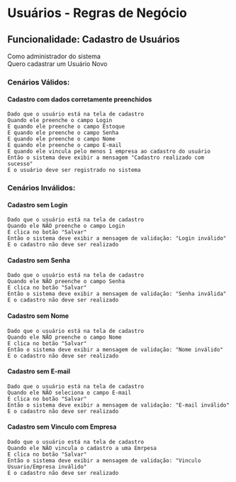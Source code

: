 # Usuários - Regras de Negócio

## Funcionalidade: Cadastro de Usuários
Como administrador do sistema  
Quero cadastrar um Usuário Novo

### Cenários Válidos:

#### Cadastro com dados corretamente preenchidos
    Dado que o usuário está na tela de cadastro
    Quando ele preenche o campo Login
    E quando ele preenche o campo Estoque
    E quando ele preenche o campo Senha
    E quando ele preenche o campo Nome
    E quando ele preenche o campo E-mail
    E quando ele vincula pelo menos 1 empresa ao cadastro do usuário
    Então o sistema deve exibir a mensagem "Cadastro realizado com sucesso"
    E o usuário deve ser registrado no sistema

### Cenários Inválidos: 

#### Cadastro sem Login
    Dado que o usuário está na tela de cadastro
    Quando ele NÃO preenche o campo Login
    E clica no botão "Salvar"
    Então o sistema deve exibir a mensagem de validação: "Login inválido"
    E o cadastro não deve ser realizado

#### Cadastro sem Senha
    Dado que o usuário está na tela de cadastro
    Quando ele NÃO preenche o campo Senha
    E clica no botão "Salvar"
    Então o sistema deve exibir a mensagem de validação: "Senha inválida"
    E o cadastro não deve ser realizado

#### Cadastro sem Nome
    Dado que o usuário está na tela de cadastro
    Quando ele NÃO preenche o campo Nome
    E clica no botão "Salvar"
    Então o sistema deve exibir a mensagem de validação: "Nome inválido"
    E o cadastro não deve ser realizado

#### Cadastro sem E-mail
    Dado que o usuário está na tela de cadastro
    Quando ele NÃO seleciona o campo E-mail
    E clica no botão "Salvar"
    Então o sistema deve exibir a mensagem de validação: "E-mail inválido"
    E o cadastro não deve ser realizado

#### Cadastro sem Vinculo com Empresa
    Dado que o usuário está na tela de cadastro
    Quando ele NÃO vincula o cadastro a uma Emrpesa
    E clica no botão "Salvar"
    Então o sistema deve exibir a mensagem de validação: "Vinculo Usuario/Empresa inválido"
    E o cadastro não deve ser realizado
